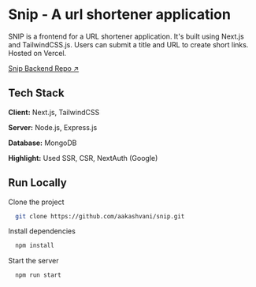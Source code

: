 
# Snip - A url shortener application

SNIP is a frontend for a URL shortener application. It's built using Next.js and TailwindCSS.js. Users can submit a title and URL to create short links. Hosted on Vercel.

[Snip Backend Repo ↗](https://github.com/aakashvani/snip.git)



## Tech Stack

**Client:** Next.js, TailwindCSS

**Server:** Node.js, Express.js

**Database:** MongoDB

**Highlight:** Used SSR, CSR, NextAuth (Google)



## Run Locally

Clone the project

```bash
  git clone https://github.com/aakashvani/snip.git
```

Install dependencies

```bash
  npm install
```

Start the server

```bash
  npm run start
```




